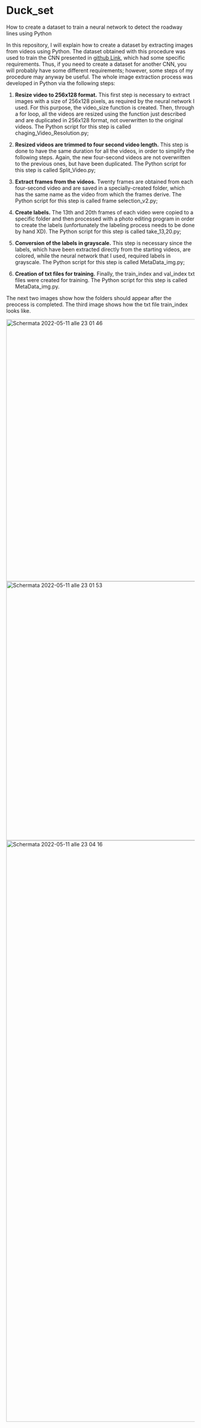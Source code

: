 # Duck_set
How to create a dataset to train a neural network to detect the roadway lines using Python

In this repository, I will explain how to create a dataset by extracting images from videos using Python. The dataset obtained with this procedure was used to train the CNN presented in [github Link](https://github.com/Sigma117/Robust-Lane-Detection), which had some specific requirements. Thus, if you need to create a dataset for another CNN, you will probably have some different requirements; however, some steps of my procedure may anyway be useful. 
The whole image extraction process was developed in Python via the following steps: 

1) **Resize video to 256x128 format.** This first step is necessary to extract images with a size of 256x128 pixels, as required by the neural network I  used. For this purpose, the video_size function is created. Then, through a for loop, all the videos are resized using the function just described and are duplicated in 256x128 format, not overwritten to the original videos. The Python script for this step is called chaging_Video_Resolution.py;

2) **Resized videos are trimmed to four second video length.** This step is done to have the same duration for all the videos, in order to simplify the following steps. Again, the new four-second videos are not overwritten to the previous ones, but have been duplicated. The Python script for this step is called Split_Video.py;

3) **Extract frames from the videos.** Twenty frames are obtained from each four-second video and are saved in a specially-created folder, which has the same name as the video from which the frames derive. The Python script for this step is called frame selection_v2.py;

4) **Create labels.** The 13th and 20th frames of each video were copied to a specific folder and then processed with a photo editing program in order to create the labels (unfortunately the labeling process needs to be done by hand XD). The Python script for this step is called take_13,20.py;

5) **Conversion of the labels in grayscale.** This step is necessary since the labels, which have been extracted directly from the starting videos, are colored, while the neural network that I used, required labels in grayscale. The Python script for this step is called MetaData_img.py;

6) **Creation of txt files for training.** Finally, the train_index and val_index txt files were created for training. The Python script for this step is called MetaData_img.py.

The next two images show how the folders should appear after the preocess is completed. The third image shows how the txt file train_index looks like. 
 
<img width="700" alt="Schermata 2022-05-11 alle 23 01 46" src="https://user-images.githubusercontent.com/71655239/167947806-928a1c74-8f61-41d8-8c68-b1c14422f001.png">
<img width="692" alt="Schermata 2022-05-11 alle 23 01 53" src="https://user-images.githubusercontent.com/71655239/167947815-3f646585-23f5-4ba5-a937-4952b1939374.png">
<img width="1553" alt="Schermata 2022-05-11 alle 23 04 16" src="https://user-images.githubusercontent.com/71655239/167947826-84d77f65-086b-40c9-931a-33f16ed22972.png">

